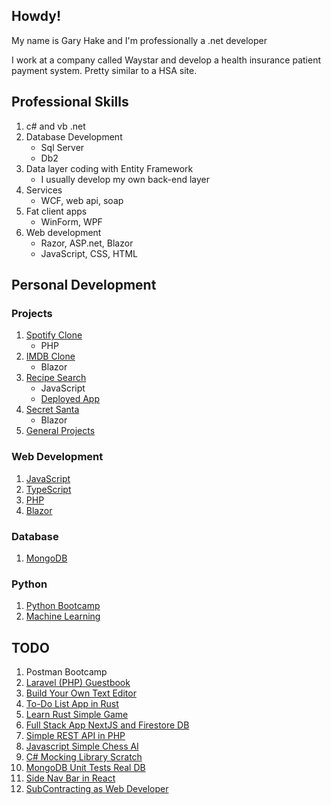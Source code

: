 ## Howdy!

My name is Gary Hake and I'm professionally a .net developer

I work at a company called Waystar and develop a health insurance patient payment system. Pretty similar to a HSA site.

## Professional Skills

1. c# and vb .net
1. Database Development
   - Sql Server
   - Db2
1. Data layer coding with Entity Framework
   - I usually develop my own back-end layer
1. Services
   - WCF, web api, soap
1. Fat client apps
   - WinForm, WPF
1. Web development
   - Razor, ASP.net, Blazor
   - JavaScript, CSS, HTML
  
## Personal Development

### Projects

1. [Spotify Clone](https://github.com/eventhorizn/spotify-clone)
   - PHP
1. [IMDB Clone](https://github.com/eventhorizn/blazor-movies-devops)
   - Blazor
1. [Recipe Search](https://github.com/eventhorizn/forkify)
   - JavaScript
   - [Deployed App](https://forkify-gary-ci.netlify.app/)
1. [Secret Santa](https://github.com/eventhorizn/blazor-secret-santa)
   - Blazor
1. [General Projects](https://github.com/eventhorizn/projects)

### Web Development

1. [JavaScript](https://github.com/eventhorizn/javascript-bootcamp)
1. [TypeScript](https://github.com/eventhorizn/typescript-bootcamp)
1. [PHP](https://github.com/eventhorizn/spotify-clone)
1. [Blazor](https://github.com/eventhorizn/blazor-bootcamp)

### Database

1. [MongoDB](https://github.com/eventhorizn/mongo-db-bootcamp)

### Python

1. [Python Bootcamp](https://github.com/eventhorizn/python-bootcamp)
1. [Machine Learning](https://github.com/eventhorizn/python-data-sci-ml-bootcamp)

## TODO

1. Postman Bootcamp
1. [Laravel (PHP) Guestbook](https://scotch.io/tutorials/build-a-guestbook-with-laravel-and-vuejs)
1. [Build Your Own Text Editor](https://viewsourcecode.org/snaptoken/kilo/)
1. [To-Do List App in Rust](https://www.freecodecamp.org/news/how-to-build-a-to-do-app-with-rust/)
1. [Learn Rust Simple Game](https://opensource.com/article/20/12/learn-rust)
1. [Full Stack App NextJS and Firestore DB](https://blog.logrocket.com/building-a-fullstack-application-with-next-js-and-firestore-db/)
1. [Simple REST API in PHP](https://dev.to/shahbaz17/build-a-simple-rest-api-in-php-2edl)
1. [Javascript Simple Chess AI](https://dev.to/zeyu2001/build-a-simple-chess-ai-in-javascript-18eg)
1. [C# Mocking Library Scratch](https://www.youtube.com/watch?v=9kEURoqHKZ0)
1. [MongoDB Unit Tests Real DB](https://log.havrlant.cz/unit-test-database)
1. [Side Nav Bar in React](https://medium.com/swlh/how-to-make-a-side-navigation-bar-in-reactjs-c90747f3410c)
1. [SubContracting as Web Developer](https://www.youtube.com/watch?v=rpVk_raHzn8)
